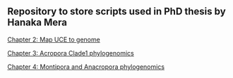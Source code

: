 ## Repository to store scripts used in PhD thesis by Hanaka Mera

[Chapter 2: Map UCE to genome](https://github.com/mhanaka/MapUCEtoGenome)

[Chapter 3: Acropora Clade1 phylogenomics](https://github.com/mhanaka/PhD_MS/tree/main/Acropora_Clade1)

[Chapter 4: Montipora and Anacropora phylogenomics](https://github.com/mhanaka/PhD_MS/tree/main/MontiporaAnacropora)
